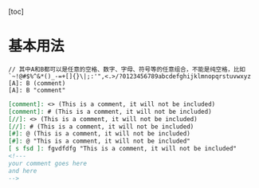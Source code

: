 [toc]

# 基本用法

```
// 其中A和B都可以是任意的空格、数字、字母、符号等的任意组合，不能是纯空格，比如 `~!@#$%^&*()_-=+[]{}\|;:'",<.>/?0123456789abcdefghijklmnopqrstuvwxyz
[A]: B (comment)
[A]: B "comment"
```

[comment]: <> (This is a comment, it will not be included)
[comment]: # (This is a comment, it will not be included)
[//]: <> (This is a comment, it will not be included)
[//]: # (This is a comment, it will not be included)
[#]: @ (This is a comment, it will not be included)
[#]: @ "This is a comment, it will not be included"
[ s fsd ]: fgvdfdfg "This is a comment, it will not be included"

<!---
your comment goes here
and here
-->

```markdown
[comment]: <> (This is a comment, it will not be included)
[comment]: # (This is a comment, it will not be included)
[//]: <> (This is a comment, it will not be included)
[//]: # (This is a comment, it will not be included)
[#]: @ (This is a comment, it will not be included)
[#]: @ "This is a comment, it will not be included"
[ s fsd ]: fgvdfdfg "This is a comment, it will not be included"
<!---
your comment goes here
and here
-->
```